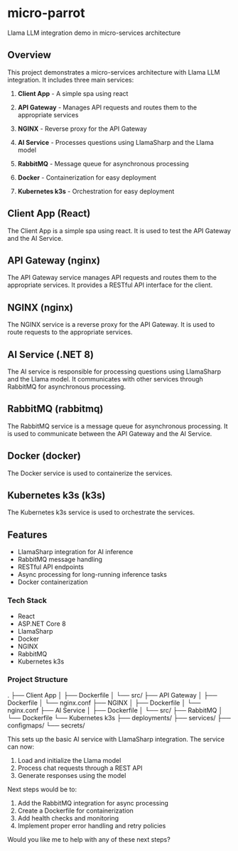 # micro-parrot

Llama LLM integration demo in micro-services architecture

## Overview

This project demonstrates a micro-services architecture with Llama LLM integration. It includes three main services:

1. **Client App** - A simple spa using react

2. **API Gateway** - Manages API requests and routes them to the appropriate services

3. **NGINX** - Reverse proxy for the API Gateway

4. **AI Service** - Processes questions using LlamaSharp and the Llama model

5. **RabbitMQ** - Message queue for asynchronous processing

6. **Docker** - Containerization for easy deployment

7. **Kubernetes k3s** - Orchestration for easy deployment

## Client App (React)

The Client App is a simple spa using react. It is used to test the API Gateway and the AI Service.

## API Gateway (nginx)

The API Gateway service manages API requests and routes them to the appropriate services. It provides a RESTful API interface for the client.

## NGINX (nginx)

The NGINX service is a reverse proxy for the API Gateway. It is used to route requests to the appropriate services.

## AI Service (.NET 8)

The AI service is responsible for processing questions using LlamaSharp and the Llama model. It communicates with other services through RabbitMQ for asynchronous processing.

## RabbitMQ (rabbitmq)

The RabbitMQ service is a message queue for asynchronous processing. It is used to communicate between the API Gateway and the AI Service.

## Docker (docker)

The Docker service is used to containerize the services.

## Kubernetes k3s (k3s)

The Kubernetes k3s service is used to orchestrate the services.

## Features

- LlamaSharp integration for AI inference
- RabbitMQ message handling
- RESTful API endpoints
- Async processing for long-running inference tasks
- Docker containerization

### Tech Stack

- React
- ASP.NET Core 8
- LlamaSharp
- Docker
- NGINX
- RabbitMQ
- Kubernetes k3s

### Project Structure

.
├── Client App
│ ├── Dockerfile
│ └── src/
├── API Gateway
│ ├── Dockerfile
│ └── nginx.conf
├── NGINX
│ ├── Dockerfile
│ └── nginx.conf
├── AI Service
│ ├── Dockerfile
│ └── src/
├── RabbitMQ
│ └── Dockerfile
└── Kubernetes k3s
├── deployments/
├── services/
├── configmaps/
└── secrets/

This sets up the basic AI service with LlamaSharp integration. The service can now:

1. Load and initialize the Llama model
2. Process chat requests through a REST API
3. Generate responses using the model

Next steps would be to:

1. Add the RabbitMQ integration for async processing
2. Create a Dockerfile for containerization
3. Add health checks and monitoring
4. Implement proper error handling and retry policies

Would you like me to help with any of these next steps?
